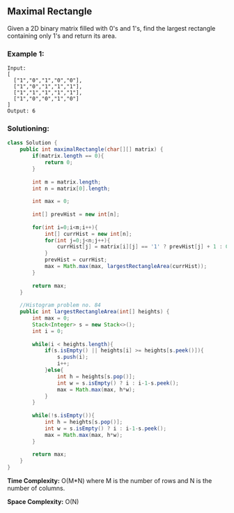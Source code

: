## Maximal Rectangle

Given a 2D binary matrix filled with 0's and 1's, find the largest rectangle containing only 1's and return its area.


### Example 1:
```
Input:
[
  ["1","0","1","0","0"],
  ["1","0","1","1","1"],
  ["1","1","1","1","1"],
  ["1","0","0","1","0"]
]
Output: 6
```



 ### Solutioning:

```java
class Solution {
    public int maximalRectangle(char[][] matrix) {
        if(matrix.length == 0){
            return 0;
        }
        
        int m = matrix.length;
        int n = matrix[0].length;
        
        int max = 0;
        
        int[] prevHist = new int[n];
        
        for(int i=0;i<m;i++){
            int[] currHist = new int[n];
            for(int j=0;j<n;j++){
                currHist[j] = matrix[i][j] == '1' ? prevHist[j] + 1 : 0;
            }
            prevHist = currHist;
            max = Math.max(max, largestRectangleArea(currHist));
        }
        
        return max;
    }
    
    //Histogram problem no. 84
    public int largestRectangleArea(int[] heights) {
        int max = 0;
        Stack<Integer> s = new Stack<>();
        int i = 0;
        
        while(i < heights.length){
            if(s.isEmpty() || heights[i] >= heights[s.peek()]){
                s.push(i);
                i++;
            }else{
                int h = heights[s.pop()];
                int w = s.isEmpty() ? i : i-1-s.peek();
                max = Math.max(max, h*w);
            }
        }
        
        while(!s.isEmpty()){
            int h = heights[s.pop()];
            int w = s.isEmpty() ? i : i-1-s.peek();
            max = Math.max(max, h*w);
        }
        
        return max;
    }
}
```  
**Time Complexity:** O(M*N) where M is the number of rows and N is the number of columns.   

**Space Complexity:**  O(N) 


